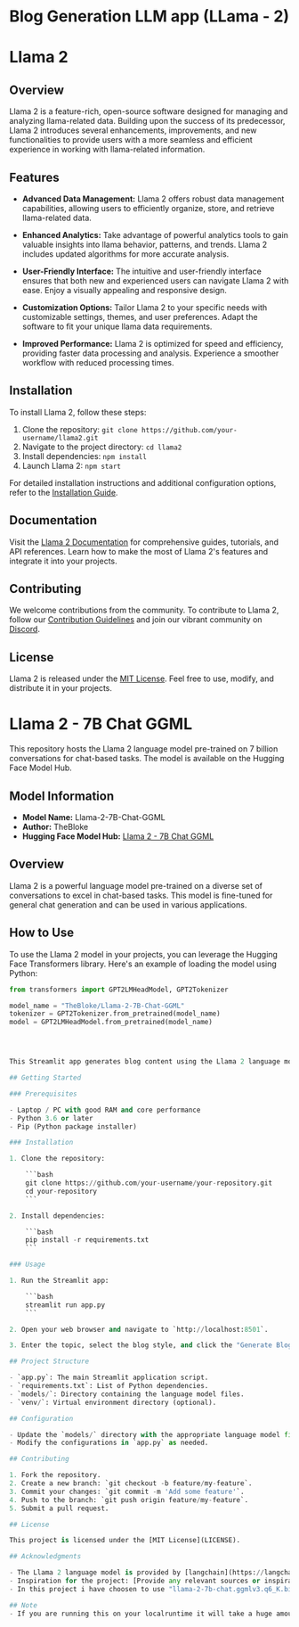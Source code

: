 # Blog Generation LLM app (LLama - 2)

# Llama 2

## Overview

Llama 2 is a feature-rich, open-source software designed for managing and analyzing llama-related data. Building upon the success of its predecessor, Llama 2 introduces several enhancements, improvements, and new functionalities to provide users with a more seamless and efficient experience in working with llama-related information.

## Features

- **Advanced Data Management:** Llama 2 offers robust data management capabilities, allowing users to efficiently organize, store, and retrieve llama-related data.

- **Enhanced Analytics:** Take advantage of powerful analytics tools to gain valuable insights into llama behavior, patterns, and trends. Llama 2 includes updated algorithms for more accurate analysis.

- **User-Friendly Interface:** The intuitive and user-friendly interface ensures that both new and experienced users can navigate Llama 2 with ease. Enjoy a visually appealing and responsive design.

- **Customization Options:** Tailor Llama 2 to your specific needs with customizable settings, themes, and user preferences. Adapt the software to fit your unique llama data requirements.

- **Improved Performance:** Llama 2 is optimized for speed and efficiency, providing faster data processing and analysis. Experience a smoother workflow with reduced processing times.

## Installation

To install Llama 2, follow these steps:

1. Clone the repository: `git clone https://github.com/your-username/llama2.git`
2. Navigate to the project directory: `cd llama2`
3. Install dependencies: `npm install`
4. Launch Llama 2: `npm start`

For detailed installation instructions and additional configuration options, refer to the [Installation Guide](docs/installation.md).

## Documentation

Visit the [Llama 2 Documentation](docs/) for comprehensive guides, tutorials, and API references. Learn how to make the most of Llama 2's features and integrate it into your projects.

## Contributing

We welcome contributions from the community. To contribute to Llama 2, follow our [Contribution Guidelines](CONTRIBUTING.md) and join our vibrant community on [Discord](https://discord.gg/llama2).

## License

Llama 2 is released under the [MIT License](LICENSE). Feel free to use, modify, and distribute it in your projects.

# Llama 2 - 7B Chat GGML

This repository hosts the Llama 2 language model pre-trained on 7 billion conversations for chat-based tasks. The model is available on the Hugging Face Model Hub.

## Model Information

- **Model Name:** Llama-2-7B-Chat-GGML
- **Author:** TheBloke
- **Hugging Face Model Hub:** [Llama 2 - 7B Chat GGML](https://huggingface.co/TheBloke/Llama-2-7B-Chat-GGML)

## Overview

Llama 2 is a powerful language model pre-trained on a diverse set of conversations to excel in chat-based tasks. This model is fine-tuned for general chat generation and can be used in various applications.

## How to Use

To use the Llama 2 model in your projects, you can leverage the Hugging Face Transformers library. Here's an example of loading the model using Python:

```python
from transformers import GPT2LMHeadModel, GPT2Tokenizer

model_name = "TheBloke/Llama-2-7B-Chat-GGML"
tokenizer = GPT2Tokenizer.from_pretrained(model_name)
model = GPT2LMHeadModel.from_pretrained(model_name)




This Streamlit app generates blog content using the Llama 2 language model.

## Getting Started

### Prerequisites

- Laptop / PC with good RAM and core performance
- Python 3.6 or later
- Pip (Python package installer)

### Installation

1. Clone the repository:

    ```bash
    git clone https://github.com/your-username/your-repository.git
    cd your-repository
    ```

2. Install dependencies:

    ```bash
    pip install -r requirements.txt
    ```

### Usage

1. Run the Streamlit app:

    ```bash
    streamlit run app.py
    ```

2. Open your web browser and navigate to `http://localhost:8501`.

3. Enter the topic, select the blog style, and click the "Generate Blog" button.

## Project Structure

- `app.py`: The main Streamlit application script.
- `requirements.txt`: List of Python dependencies.
- `models/`: Directory containing the language model files.
- `venv/`: Virtual environment directory (optional).

## Configuration

- Update the `models/` directory with the appropriate language model file.
- Modify the configurations in `app.py` as needed.

## Contributing

1. Fork the repository.
2. Create a new branch: `git checkout -b feature/my-feature`.
3. Commit your changes: `git commit -m 'Add some feature'`.
4. Push to the branch: `git push origin feature/my-feature`.
5. Submit a pull request.

## License

This project is licensed under the [MIT License](LICENSE).

## Acknowledgments

- The Llama 2 language model is provided by [langchain](https://langchain.ai/).
- Inspiration for the project: [Provide any relevant sources or inspirations].
- In this project i have choosen to use "llama-2-7b-chat.ggmlv3.q6_K.bin", this version of Llama is about 5.3 GB

## Note 
- If you are running this on your localruntime it will take a huge amount of time create the blog





